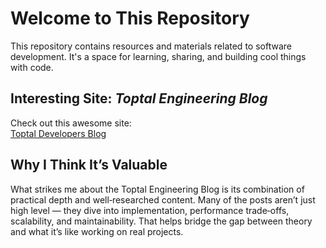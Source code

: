 # Welcome to This Repository

This repository contains resources and materials related to software development. It's a space for learning, sharing, and building cool things with code.

## Interesting Site: *Toptal Engineering Blog*

Check out this awesome site:  
[Toptal Developers Blog](https://www.toptal.com/developers/blog)

## Why I Think It’s Valuable

What strikes me about the Toptal Engineering Blog is its combination of practical depth and well‑researched content. Many of the posts aren’t just high level — they dive into implementation, performance trade‑offs, scalability, and maintainability. That helps bridge the gap between theory and what it’s like working on real projects.